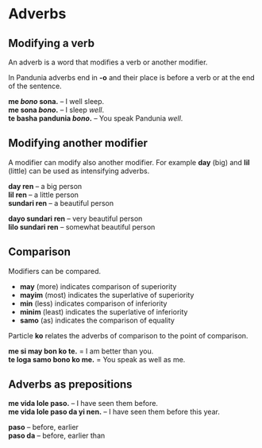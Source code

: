 # Adverbs

## Modifying a verb

An adverb is a word that modifies a verb or another modifier.

In Pandunia adverbs end in **-o** and their place is before a verb
or at the end of the sentence.

**me _bono_ sona.**
– I well sleep.  
**me sona _bono_.**
– I sleep _well_.  
**te basha pandunia _bono_.**
– You speak Pandunia _well_.

## Modifying another modifier

A modifier can modify also another modifier.
For example **day** (big) and **lil** (little) can be used as intensifying adverbs.

**day ren**
– a big person  
**lil ren**
– a little person  
**sundari ren**
– a beautiful person

**dayo sundari ren**
– very beautiful person  
**lilo sundari ren**
– somewhat beautiful person


## Comparison

Modifiers can be compared.

- **may** (more) indicates comparison of superiority
- **mayim** (most) indicates the superlative of superiority
- **min** (less) indicates comparison of inferiority
- **minim** (least) indicates the superlative of inferiority
- **samo** (as) indicates the comparison of equality

Particle **ko** relates the adverbs of comparison to the point of comparison.

**me si may bon ko te.**
= I am better than you.  
**te loga samo bono ko me.**
= You speak as well as me.


## Adverbs as prepositions

**me vida lole paso.**
– I have seen them before.  
**me vida lole paso da yi nen.**
– I have seen them before this year.

**paso**
– before, earlier  
**paso da**
– before, earlier than



